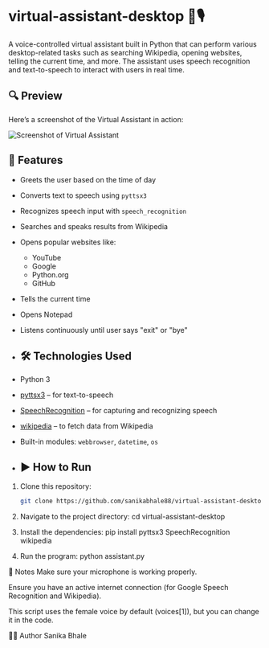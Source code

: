 # virtual-assistant-desktop 🧠🎙️
A voice-controlled virtual assistant built in Python that can perform various desktop-related tasks such as searching Wikipedia, opening websites, telling the current time, and more. The assistant uses speech recognition and text-to-speech to interact with users in real time.
## 🔍 Preview

Here’s a screenshot of the Virtual Assistant in action:

![Screenshot of Virtual Assistant](assets/assistant.jpg)
## 🔧 Features

- Greets the user based on the time of day
- Converts text to speech using `pyttsx3`
- Recognizes speech input with `speech_recognition`
- Searches and speaks results from Wikipedia
- Opens popular websites like:
  - YouTube
  - Google
  - Python.org
  - GitHub
- Tells the current time
- Opens Notepad
- Listens continuously until user says "exit" or "bye"

- ## 🛠️ Technologies Used

- Python 3
- [pyttsx3](https://pypi.org/project/pyttsx3/) – for text-to-speech
- [SpeechRecognition](https://pypi.org/project/SpeechRecognition/) – for capturing and recognizing speech
- [wikipedia](https://pypi.org/project/wikipedia/) – to fetch data from Wikipedia
- Built-in modules: `webbrowser`, `datetime`, `os`

- ## ▶️ How to Run

1. Clone this repository:
   ```bash
   git clone https://github.com/sanikabhale88/virtual-assistant-desktop.git
   
2. Navigate to the project directory:
   cd virtual-assistant-desktop
   
4. Install the dependencies:
   pip install pyttsx3 SpeechRecognition wikipedia
   
6. Run the program:
  python assistant.py

📝 Notes
Make sure your microphone is working properly.

Ensure you have an active internet connection (for Google Speech Recognition and Wikipedia).

This script uses the female voice by default (voices[1]), but you can change it in the code.

👩‍💻 Author
Sanika Bhale
